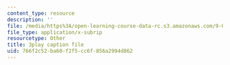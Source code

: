 ```yaml
---
content_type: resource
description: ''
file: /media/https%3A/open-learning-course-data-rc.s3.amazonaws.com/9-00sc-introduction-to-psychology-fall-2011/766f2c52ba60f2f5cc6f856a2994d862_v4ur5mna060.srt
file_type: application/x-subrip
resourcetype: Other
title: 3play caption file
uid: 766f2c52-ba60-f2f5-cc6f-856a2994d862
---
```

